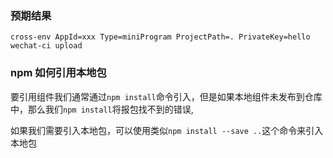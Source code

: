 ### 预期结果

```
cross-env AppId=xxx Type=miniProgram ProjectPath=. PrivateKey=hello wechat-ci upload
```

### npm 如何引用本地包

要引用组件我们通常通过`npm install`命令引入，但是如果本地组件未发布到仓库中，那么我们`npm install`将报包找不到的错误,

如果我们需要引入本地包，可以使用类似`npm install --save ..`这个命令来引入本地包